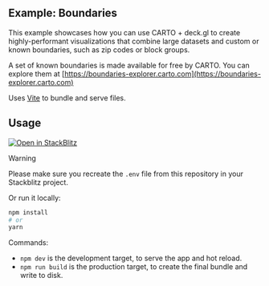 ## Example: Boundaries

This example showcases how you can use CARTO + deck.gl to create highly-performant visualizations that combine large datasets and custom or known boundaries, such as zip codes or block groups.

A set of known boundaries is made available for free by CARTO. You can explore them at [https://boundaries-explorer.carto.com](https://boundaries-explorer.carto.com)

Uses [Vite](https://vitejs.dev/) to bundle and serve files.

## Usage

[![Open in StackBlitz](https://developer.stackblitz.com/img/open_in_stackblitz.svg)](https://stackblitz.com/github/CartoDB/deck.gl-examples/tree/master/boundaries?file=index.ts)

> [!WARNING]
> Please make sure you recreate the `.env` file from this repository in your Stackblitz project.

Or run it locally:

```bash
npm install
# or
yarn
```

Commands:

- `npm dev` is the development target, to serve the app and hot reload.
- `npm run build` is the production target, to create the final bundle and write to disk.
